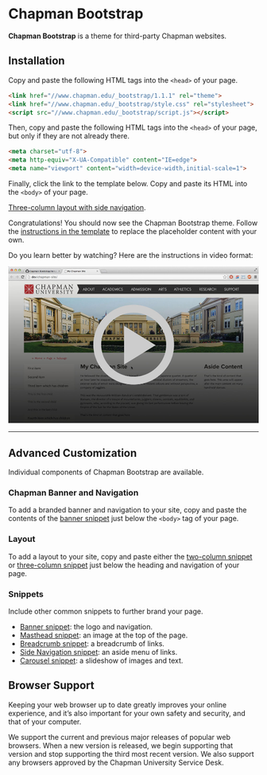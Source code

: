 # Chapman Bootstrap

**Chapman Bootstrap** is a theme for third-party Chapman websites.

## Installation

Copy and paste the following HTML tags into the `<head>` of your page.

```html
<link href="//www.chapman.edu/_bootstrap/1.1.1" rel="theme">
<link href="//www.chapman.edu/_bootstrap/style.css" rel="stylesheet">
<script src="//www.chapman.edu/_bootstrap/script.js"></script>
```

Then, copy and paste the following HTML tags into the `<head>` of your page, but only if they are not already there.

```html
<meta charset="utf-8">
<meta http-equiv="X-UA-Compatible" content="IE=edge">
<meta name="viewport" content="width=device-width,initial-scale=1">
```

Finally, click the link to the template below. Copy and paste its HTML into the `<body>` of your page.

[Three-column layout with side navigation](template/3col-sidenav.html).

Congratulations! You should now see the Chapman Bootstrap theme. Follow the [instructions in the template](template/3col-sidenav.html#L94-L102) to replace the placeholder content with your own.

Do you learn better by watching? Here are the instructions in video format:

[![Instructions](https://raw.githubusercontent.com/chapmanu/chapman-bootstrap/master/placeholder/instructions-bootstrap.jpg)](http://sandbox.thewikies.com/chapman-bootstrap/instructions-bootstrap.m4v)

---

## Advanced Customization

Individual components of Chapman Bootstrap are available.

### Chapman Banner and Navigation

To add a branded banner and navigation to your site, copy and paste the contents of the [banner snippet](snippet/banner.html) just below the `<body>` tag of your page.

### Layout

To add a layout to your site, copy and paste either the [two-column snippet](snippet/2col.html) or [three-column snippet](snippet/3col.html) just below the heading and navigation of your page.

### Snippets

Include other common snippets to further brand your page.

- [Banner snippet](snippet/banner.html): the logo and navigation.
- [Masthead snippet](snippet/masthead.html): an image at the top of the page.
- [Breadcrumb snippet](snippet/breadcrumb.html): a breadcrumb of links.
- [Side Navigation snippet](snippet/side-navigation.html): an aside menu of links.
- [Carousel snippet](snippet/carousel.html): a slideshow of images and text.

## Browser Support

Keeping your web browser up to date greatly improves your online experience, and it’s also important for your own safety and security, and that of your computer.

We support the current and previous major releases of popular web browsers. When a new version is released, we begin supporting that version and stop supporting the third most recent version. We also support any browsers approved by the Chapman University Service Desk.
